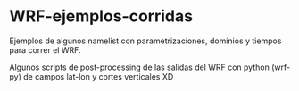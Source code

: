 # WRF-ejemplos-corridas
Ejemplos de algunos namelist con parametrizaciones, dominios y tiempos para correr el WRF.

Algunos scripts de post-processing de las salidas del WRF con python (wrf-py) de campos lat-lon y 
cortes verticales XD
